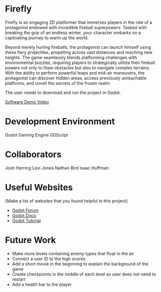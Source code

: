 



# Firefly

Firefly is an engaging 2D platformer that immerses players in the role of a protagonist endowed with incredible fireball superpowers. Tasked with breaking the grip of an endless winter, your character embarks on a captivating journey to warm up the world.

Beyond merely hurling fireballs, the protagonist can launch himself using these fiery projectiles, propelling across vast distances and reaching new heights. The game seamlessly blends platforming challenges with environmental puzzles, requiring players to strategically utilize their fireball powers not only to thaw obstacles but also to navigate complex terrains. With the ability to perform powerful leaps and mid-air maneuvers, the protagonist can discover hidden areas, access previously unreachable platforms, and unveil the secrets of the frozen realm.

The user needs to download and run the project in Godot. 



[Software Demo Video](http://youtube.link.goes.here)

# Development Environment

Godot Gaming Engine
GDScript

# Collaborators

Josh Herring
Levi Jones
Nathan Bird
Isaac Huffman

# Useful Websites

{Make a list of websites that you found helpful in this project}
* [Godot Forum](https://forum.godotengine.org/)
* [Godot Docs](https://docs.godotengine.org/en/stable/index.html)
* [Godot Tutorial](https://www.youtube.com/watch?v=gnboGSpjHVQ)

# Future Work

* Make more levels containing enemy types that float in the air
* Connect a user ID to the high scores
* Add a short movie in the beginning to explain the background of the game
* Create checkpoints in the middle of each level so user does not need to restart
* Add a health bar to the player
